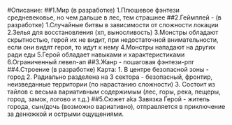 #Описание:
	##1.Мир (в разработке)
		1.Плюшевое фэнтези средневековье, но чем дальше в лес, тем страшнее
	##2.Геймплей - (в разработке)
		1.Случайные битвы в зависимости от сложности локации
		2.Зелья для восстановления (хп, выносливость)
		3.Монстры обладают скрытностью, герой их не видит, при недостаточной внимательности, если они видят героя, то идут к нему
		4.Монстры нападают на других ради еды
		5.Герой обладает навыками и характеристиками
		6.Ограниченный левел-ап
	##3.Жанр - пошаговая фэнтези-рпг
	##4.Строение (в разработке)
		Карта: 
			1. В центре безопасной зоны - город
			2. Радиально разделена на 3 сектора - безопасный, фронтир, неизведанные территории (по нарастанию сложности)
			3. Состоит из тайлов с весьма вариативным содержимым (лес, горы, река, пещеры, город, замок, логово и т.д.) 
	##5.Сюжет aka Завязка
		Герой - житель города, сын/дочь (возможно вариативно), отправляется в приключение за денюжкой и острыми ощущениями. 

